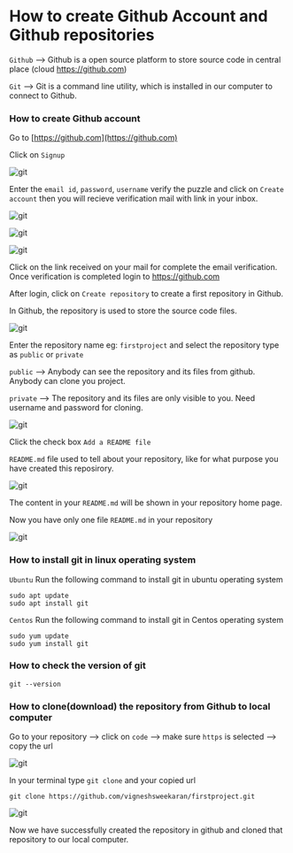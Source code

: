# How to create Github Account and Github repositories

`Github` --> Github is a open source platform to store source code in central place (cloud https://github.com) 

`Git` --> Git is a command line utility, which is installed in our computer to connect to Github.

### How to create Github account

Go to [https://github.com](https://github.com)

Click on `Signup`

![git](/content/git/tutorials/git/images/01-account-creation/git-github-com.png)

Enter the `email id`, `password`, `username` verify the puzzle and click on `Create account` then you will recieve verification mail with link in your inbox.

![git](/content/git/tutorials/git/images/01-account-creation/git-github-signup1.png)

![git](/content/git/tutorials/git/images/01-account-creation/git-github-signup2.png)

![git](/content/git/tutorials/git/images/01-account-creation/git-github-signup3.png)

Click on the link received on your mail for complete the email verification. Once verification is completed login to https://github.com

After login, click on `Create repository` to create a first repository in Github.

In Github, the repository is used to store the source code files.

![git](/content/git/tutorials/git/images/01-account-creation/git-github-first-login.png)

Enter the repository name eg: `firstproject` and select the repository type as `public` or `private`

`public` --> Anybody can see the repository and its files from github. Anybody can clone you project.

`private` --> The repository and its files are only visible to you. Need username and password for cloning. 

![git](/content/git/tutorials/git/images/01-account-creation/git-github-create-repository1.png)

Click the check box `Add a README file`

`README.md` file used to tell about your repository, like for what purpose you have created this reposirory.

![git](/content/git/tutorials/git/images/01-account-creation/git-github-create-repository2.png)

The content in your `README.md` will be shown in your repository home page.

Now you have only one file `README.md` in your repository

![git](/content/git/tutorials/git/images/01-account-creation/git-firstproject.png)

### How to install git in linux operating system

`Ubuntu`
Run the following command to install git in ubuntu operating system
```
sudo apt update
sudo apt install git
```

`Centos`
Run the following command to install git in Centos operating system
```
sudo yum update
sudo yum install git
```

### How to check the version of git
```
git --version
```

### How to clone(download) the repository from Github to local computer

Go to your repository --> click on `code` --> make sure `https` is selected --> copy the url

![git](/content/git/tutorials/git/images/01-account-creation/git-clone.png)

In your terminal type  `git clone` and your copied url
```
git clone https://github.com/vigneshsweekaran/firstproject.git
```

![git](/content/git/tutorials/git/images/01-account-creation/git-clone-terminal.png)

Now we have successfully created the repository in github and cloned that repository to our local computer.
